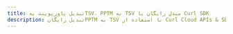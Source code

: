 ---title: تبدیل پاورپوینت بهTSV، PPTM به TSV مبدل رایگان یا Curl SDKdescription: تبدیل رایگانPPTM به TSV با استفاده از Curl Cloud APIs & SDK. همچنین اسناد Microsoft PowerPoint را در Cloud ایجاد، ویرایش و رندر کنید.---